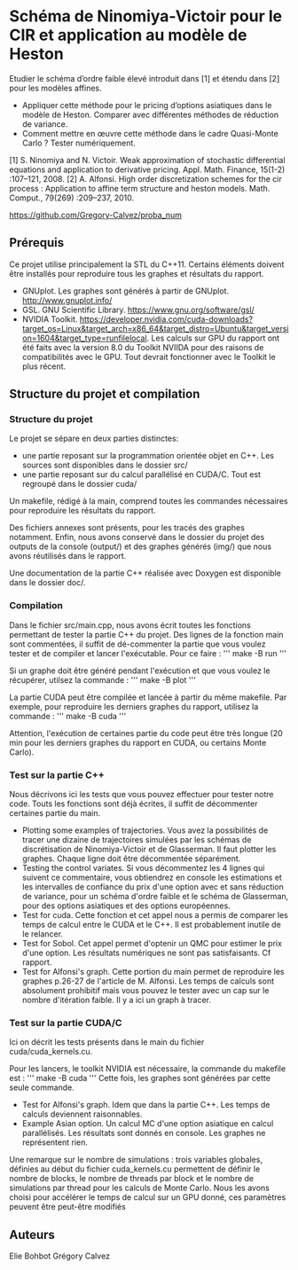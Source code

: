 # Schéma de Ninomiya-Victoir pour le CIR et application au modèle de Heston

Etudier le schéma d’ordre faible élevé introduit dans [1] et étendu dans [2] pour les modèles affines.
* Appliquer cette méthode pour le pricing d’options asiatiques dans le modèle de Heston. Comparer
avec différentes méthodes de réduction de variance.
* Comment mettre en œuvre cette méthode dans le cadre Quasi-Monte Carlo ? Tester numériquement.


[1] S. Ninomiya and N. Victoir. Weak approximation of stochastic differential equations and application to derivative pricing. Appl. Math. Finance, 15(1-2) :107–121, 2008.
[2] A. Alfonsi. High order discretization schemes for the cir process : Application to affine term structure and heston models. Math. Comput., 79(269) :209–237, 2010.

https://github.com/Gregory-Calvez/proba_num

## Prérequis

Ce projet utilise principalement la STL du C++11.
Certains éléments doivent être installés pour reproduire tous les graphes et résultats du rapport.
* GNUplot. Les graphes sont générés à partir de GNUplot. http://www.gnuplot.info/
* GSL. GNU Scientific Library. https://www.gnu.org/software/gsl/
* NVIDIA Toolkit. https://developer.nvidia.com/cuda-downloads?target_os=Linux&target_arch=x86_64&target_distro=Ubuntu&target_version=1604&target_type=runfilelocal. Les calculs sur GPU du rapport ont été faits avec la version 8.0 du Toolkit NVIIDA pour des raisons de compatibilités avec le GPU. Tout devrait fonctionner avec le Toolkit le plus récent.

## Structure du projet et compilation

### Structure du projet

Le projet se sépare en deux parties distinctes:
* une partie reposant sur la programmation orientée objet en C++. Les sources sont disponibles dans le dossier src/
* une partie reposant sur du calcul parallélisé en CUDA/C. Tout est regroupé dans le dossier cuda/

Un makefile, rédigé à la main, comprend toutes les commandes nécessaires pour reproduire les résultats du rapport.

Des fichiers annexes sont présents, pour les tracés des graphes notamment. Enfin, nous avons conservé dans le dossier du projet des outputs de la console (output/) et des graphes générés (img/) que nous avons réutilisés dans le rapport.

Une documentation de la partie C++ réalisée avec Doxygen est disponible dans le dossier doc/.

### Compilation

Dans le fichier src/main.cpp, nous avons écrit toutes les fonctions permettant de tester la partie C++ du projet.
Des lignes de la fonction main sont commentées, il suffit de dé-commenter la partie que vous voulez tester et de compiler et lancer l'exécutable. Pour ce faire :
'''
make -B run
'''

Si un graphe doit être généré pendant l'exécution et que vous voulez le récupérer, utilsez la commande :
'''
make -B plot
'''

La partie CUDA peut être compilée et lancée à partir du même makefile.
Par exemple, pour reproduire les derniers graphes du rapport, utilisez la commande :
'''
make -B cuda
'''

Attention, l'exécution de certaines partie du code peut être très longue (20 min pour les derniers graphes du rapport en CUDA, ou certains Monte Carlo).


### Test sur la partie C++

Nous décrivons ici les tests que vous pouvez effectuer pour tester notre code. Touts les fonctions sont déjà écrites, il suffit de décommenter certaines partie du main.

* Plotting some examples of trajectories. Vous avez la possibilités de tracer une dizaine de trajectoires simulées par les schémas de discrétisation de Ninomiya-Victoir et de Glasserman. Il faut plotter les graphes. Chaque ligne doit être décommentée séparément.
* Testing the control variates. Si vous décommentez les 4 lignes qui suivent ce commentaire, vous obtiendrez en console les estimations et les intervalles de confiance du prix d'une option avec et sans réduction de variance, pour un schéma d'ordre faible et le schéma de Glasserman, pour des options asiatiques et des options européennes.
* Test for cuda. Cette fonction et cet appel nous a permis de comparer les temps de calcul entre le CUDA et le C++. Il est probablement inutile de le relancer.
* Test for Sobol. Cet appel permet d'optenir un QMC pour estimer le prix d'une option. Les résultats numériques ne sont pas satisfaisants. Cf rapport.
* Test for Alfonsi's graph. Cette portion du main permet de reproduire les graphes p.26-27 de l'article de M. Alfonsi. Les temps de calculs sont absolument prohibitif mais vous pouvez le tester avec un cap sur le nombre d'itération faible. Il y a ici un graph à tracer.

### Test sur la partie CUDA/C

Ici on décrit les tests présents dans le main du fichier cuda/cuda_kernels.cu.

Pour les lancers, le toolkit NVIDIA est nécessaire, la commande du makefile est :
'''
make -B cuda
'''
Cette fois, les graphes sont générées par cette seule commande.


* Test for Alfonsi's graph. Idem que dans la partie C++. Les temps de calculs deviennent raisonnables.
* Example Asian option. Un calcul MC d'une option asiatique en calcul parallélisés. Les résultats sont donnés en console. Les graphes ne représentent rien.

Une remarque sur le nombre de simulations : trois variables globales, définies au début du fichier cuda_kernels.cu permettent de définir le nombre de blocks, le nombre de threads par block et le nombre de simulations par thread pour les calculs de Monte Carlo. Nous les avons choisi pour accélérer le temps de calcul sur un GPU donné, ces paramètres peuvent être peut-être modifiés

## Auteurs
Elie Bohbot
Grégory Calvez

